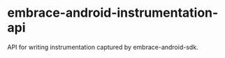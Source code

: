 # embrace-android-instrumentation-api

API for writing instrumentation captured by embrace-android-sdk.
